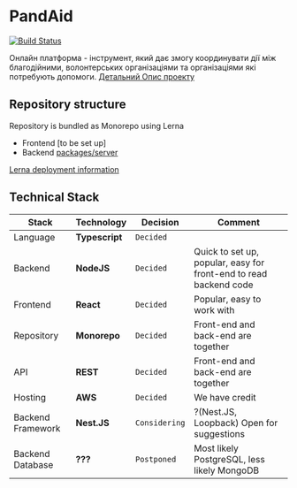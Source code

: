 # PandAid
[![Build Status](https://github.com/wixplosives/sample-monorepo/workflows/tests/badge.svg)](https://github.com/wixplosives/sample-monorepo/actions)

Онлайн платформа - інструмент, який дає змогу координувати дії між благодійними, волонтерських організаціями та організаціями які потребують допомоги. [Детальний Опис проекту](https://github.com/hospitalrun-ua/backend/wiki/%D0%97%D0%B0%D0%B3%D0%B0%D0%BB%D1%8C%D0%BD%D0%B8%D0%B9-%D0%BE%D0%BF%D0%B8%D1%81-%D0%BF%D1%80%D0%BE%D0%B5%D0%BA%D1%82%D1%83)

## Repository structure
Repository is bundled as Monorepo using Lerna
- Frontend [to be set up]
- Backend [packages/server](https://github.com/hospitalrun-ua/pandaid/tree/master/packages/server)

[Lerna deployment information](https://github.com/hospitalrun-ua/pandaid/blob/master/DEPLOYMENT.md)

## Technical Stack

Stack | Technology | Decision | Comment
--- | --- | --- | ---
Language | **Typescript** | `Decided` |
Backend | **NodeJS** | `Decided` | Quick to set up, popular, easy for front-end to read backend code
Frontend | **React** | `Decided` | Popular, easy to work with
Repository | **Monorepo** | `Decided` | Front-end and back-end are together
API | **REST** | `Decided` | Front-end and back-end are together
Hosting | **AWS** | `Decided` | We have credit
Backend Framework | **Nest.JS** | `Considering` | ?(Nest.JS, Loopback) Open for suggestions
Backend Database | **???** | `Postponed` | Most likely PostgreSQL, less likely MongoDB

